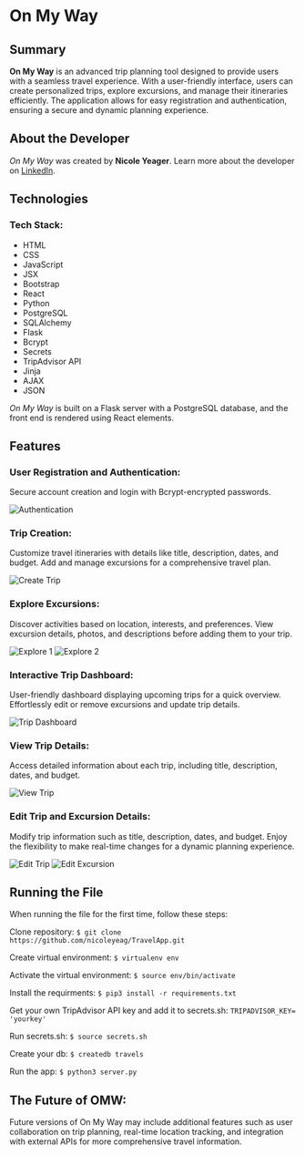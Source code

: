 # On My Way

## Summary

**On My Way** is an advanced trip planning tool designed to provide users with a seamless travel experience. With a user-friendly interface, users can create personalized trips, explore excursions, and manage their itineraries efficiently. The application allows for easy registration and authentication, ensuring a secure and dynamic planning experience.

## About the Developer

*On My Way* was created by **Nicole Yeager**. Learn more about the developer on [LinkedIn](https://www.linkedin.com/in/nicoleyeager-thenydesign/).

## Technologies

### Tech Stack:

- HTML
- CSS
- JavaScript
- JSX
- Bootstrap
- React
- Python
- PostgreSQL
- SQLAlchemy
- Flask
- Bcrypt
- Secrets
- TripAdvisor API
- Jinja
- AJAX
- JSON

*On My Way* is built on a Flask server with a PostgreSQL database, and the front end is rendered using React elements.

## Features

### User Registration and Authentication:

Secure account creation and login with Bcrypt-encrypted passwords.

![Authentication](https://github.com/nicoleyeag/TravelApp/blob/main/static/img/OMW-signin.png "Authentication")

### Trip Creation:

Customize travel itineraries with details like title, description, dates, and budget. Add and manage excursions for a comprehensive travel plan.

![Create Trip](https://github.com/nicoleyeag/TravelApp/blob/main/static/img/OMW-createtrip.png "Create Trip")

### Explore Excursions:

Discover activities based on location, interests, and preferences. View excursion details, photos, and descriptions before adding them to your trip.

![Explore 1](https://github.com/nicoleyeag/TravelApp/blob/main/static/img/OMW-exploreexcursions.png "Explore 1")
![Explore 2](https://github.com/nicoleyeag/TravelApp/blob/main/static/img/OMW-exploreexcursions2.png "Explore 2")

### Interactive Trip Dashboard:

User-friendly dashboard displaying upcoming trips for a quick overview. Effortlessly edit or remove excursions and update trip details.

![Trip Dashboard](https://github.com/nicoleyeag/TravelApp/blob/main/static/img/OMW-tripdash.png "Trip Dashboard")

### View Trip Details:

Access detailed information about each trip, including title, description, dates, and budget.

![View Trip](https://github.com/nicoleyeag/TravelApp/blob/main/static/img/OMW-viewtrip.png "View Trip")

### Edit Trip and Excursion Details:

Modify trip information such as title, description, dates, and budget. Enjoy the flexibility to make real-time changes for a dynamic planning experience.

![Edit Trip](https://github.com/nicoleyeag/TravelApp/blob/main/static/img/OMW-edittrip.png "Edit Trip")
![Edit Excursion](https://github.com/nicoleyeag/TravelApp/blob/main/static/img/OMW-editexcursion.png "Edit Excursion")

## Running the File

When running the file for the first time, follow these steps:

Clone repository:
``$ git clone https://github.com/nicoleyeag/TravelApp.git``

Create virtual environment:
``$ virtualenv env``

Activate the virtual environment:
``$ source env/bin/activate``

Install the requirments:
``$ pip3 install -r requirements.txt``

Get your own TripAdvisor API key and add it to secrets.sh:
``TRIPADVISOR_KEY= 'yourkey'``

Run secrets.sh:
``$ source secrets.sh``

Create your db:
``$ createdb travels``

Run the app:
``$ python3 server.py``

## The Future of OMW:
Future versions of On My Way may include additional features such as user collaboration on trip planning, real-time location tracking, and integration with external APIs for more comprehensive travel information.